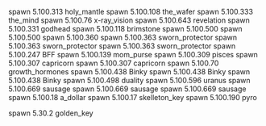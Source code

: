 spawn 5.100.313 holy_mantle
spawn 5.100.108 the_wafer
spawn 5.100.333 the_mind
spawn 5.100.76  x-ray_vision
spawn 5.100.643 revelation
spawn 5.100.331 godhead
spawn 5.100.118 brimstone
spawn 5.100.500
spawn 5.100.500
spawn 5.100.360
spawn 5.100.363 sworn_protector
spawn 5.100.363 sworn_protector
spawn 5.100.363 sworn_protector
spawn 5.100.247 BFF
spawn 5.100.139 mom_purse
spawn 5.100.309 pisces
spawn 5.100.307 capricorn
spawn 5.100.307 capricorn
spawn 5.100.70  growth_hormones
spawn 5.100.438 Binky
spawn 5.100.438 Binky
spawn 5.100.438 Binky
spawn 5.100.498 duality
spawn 5.100.596 uranus
spawn 5.100.669 sausage
spawn 5.100.669 sausage
spawn 5.100.669 sausage
spawn 5.100.18  a_dollar
spawn 5.100.17  skelleton_key
spawn 5.100.190 pyro

spawn 5.30.2 golden_key


